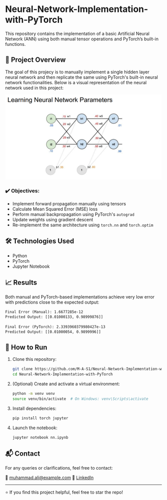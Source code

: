 # Neural-Network-Implementation-with-PyTorch

This repository contains the implementation of a basic Artificial Neural Network (ANN) using both manual tensor operations and PyTorch’s built-in functions.

## 🧐 Project Overview

The goal of this projecy is to manually implement a single hidden layer neural network and then replicate the same using PyTorch's built-in neural network functionalities. Below is a visual representation of the neural network used in this project:

![Neural Network Architecture](NN.png)

### ✔️ Objectives:

* Implement forward propagation manually using tensors
* Calculate Mean Squared Error (MSE) loss
* Perform manual backpropagation using PyTorch's `autograd`
* Update weights using gradient descent
* Re-implement the same architecture using `torch.nn` and `torch.optim`

## 🛠️ Technologies Used

* Python
* PyTorch
* Jupyter Notebook

## 📈 Results

Both manual and PyTorch-based implementations achieve very low error with predictions close to the expected output:

```
Final Error (Manual): 1.6677285e-12  
Predicted Output: [[0.01000133, 0.98999876]]

Final Error (PyTorch): 2.3393960379980427e-13  
Predicted Output: [[0.01000054, 0.9899996]]
```

## 🚀 How to Run

1. Clone this repository:

   ```bash
   git clone https://github.com/M-A-S1/Neural-Network-Implementation-with-PyTorch
   cd Neural-Network-Implementation-with-PyTorch
   ```

2. (Optional) Create and activate a virtual environment:

   ```bash
   python -m venv venv
   source venv/bin/activate  # On Windows: venv\Scripts\activate
   ```

3. Install dependencies:

   ```bash
   pip install torch jupyter
   ```

4. Launch the notebook:

   ```bash
   jupyter notebook nn.ipynb
   ```

## 📬 Contact

For any queries or clarifications, feel free to contact:

📧 [muhammad.ali@example.com](mailto:muali.msee24seecs@seecs.edu.pk)
📘 [LinkedIn](https://www.linkedin.com/in/muhammad-ali-sid/)

---

⭐ If you find this project helpful, feel free to star the repo!
